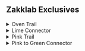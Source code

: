 ## Zakklab Exclusives

<details>
<summary>Oven Trail</summary>

- Easy Trail
- 0.15 Miles

A trail connecting the start of Outer Creek to Shade Seeker.
The trail may have some trees that you have to duck under to get
by and will not be as well maintained as others. Halfway through
the trail there is an old oven sitting to the side of the trail.
</details>

<details>
<summary>Lime Connector</summary>

- Intermediate Trail
- 0.28 Miles

Travels along the Yellow Creek but at a much higher elevation.
In the middle of the trail it splits off into 2 different directions.
Either direction is fine; both are about the same distance.
At the Greenway end of the trail there is a steep elevation change.
</details>

<details>
<summary>Pink Trail</summary>

- Easy Trail
- 0.55 Miles

A wooded trail connecting the middle of Yellow to the Red Meadow with great
deer and rabbit sightings.
</details>

<details>
<summary>Pink to Green Connector</summary>

- Intermediate-Strenuous
- 0.06 Miles

This trail connects Pink the Greenway to Pink.
This trail is a hill going straight up to Pink.
It is a bit steeper than the Blue Loop so use with caution.
</details>
